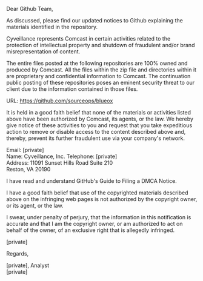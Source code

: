 Dear Github Team,

As discussed, please find our updated notices to Github explaining the materials identified in the repository.

Cyveillance represents Comcast in certain activities related to the protection of intellectual property and shutdown of fraudulent and/or brand misrepresentation of content.

The entire files posted at the following repositories are 100% owned and produced by Comcast. All the files within the zip file and directories within it are proprietary and confidential information to Comcast. The continuation public posting of these repositories poses an eminent security threat to our client due to the information contained in those files.

URL: https://github.com/sourceops/blueox

It is held in a good faith belief that none of the materials or activities listed above have been authorized by Comcast, its agents, or the law. We hereby give notice of these activities to you and request that you take expeditious action to remove or disable access to the content described above and, thereby, prevent its further fraudulent use via your company's network.

Email: [private]  
Name: Cyveillance, Inc.
Telephone: [private]  
Address: 11091 Sunset Hills Road Suite 210  
Reston, VA 20190  

I have read and understand GitHub's Guide to Filing a DMCA Notice.

I have a good faith belief that use of the copyrighted materials described above on the infringing web pages is not authorized by the copyright owner, or its agent, or the law.

I swear, under penalty of perjury, that the information in this notification is accurate and that I am the copyright owner, or am authorized to act on behalf of the owner, of an exclusive right that is allegedly infringed.

[private]

Regards,

[private], Analyst  
[private]
